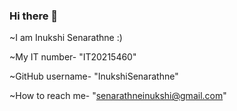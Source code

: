 ### Hi there 👋
~I am Inukshi Senarathne :)

~My IT number- "IT20215460" 

~GitHub username- "InukshiSenarathne"

~How to reach me- "senarathneinukshi@gmail.com"


